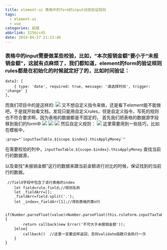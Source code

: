 ```yaml
---
title: element-ui 表格中的form的input动态验证规则
tags:
  - element-ui
  - vue
categories: 前端
abbrlink: 3156ccd5
date: 2019-04-27 21:23:46
---
```

### 表格中的input需要做某些校验，比如，“本次报销金额”要小于“未报销金额”，这就有点麻烦了，我们都知道，element的form的验证规则rules都是在初始化的时候就定好了的，比如时间验证：
```
date2: [
    { type: 'date', required: true, message: '请选择时间', trigger: 'change' }
],
```
而我们项目中的是这样的:
![](4.png) 又不想自定义指令来做，还是看下element能不能做吧，于是就开始看文档，发现只能用自定义rules，但是自定义指令，写死的规则也不符合要求啊，因为表格的数据都是不固定的，
首先我们把表格的数据源字段移到我们的form中
![](1.png)
![](2.png)
![](3.png)
然后自定义规则：
![](5.png)
这里需要用到一些技巧，比如在模板中，
```
:prop="`inputTaxTable.${scope.$index}.thisApplyMoney`"
```
在需要校验的列中，`inputTaxTable.${scope.$index}.thisApplyMoney` 查找当前行的数据源，

以及查找“未报销金额”这行的数据来跟当前金额进行对比的时候，保证找到的当前行的数据。
```
 //field字段中包含了该行表格的index
    let field=rule.field;//规则名称
    let _fieldArr=[];
    _fieldArr=field.split('.');
    let _index=_fieldArr[1];//得到表格的第n行

    if(Number.parseFloat(value)>Number.parseFloat(this.ruleForm.inputTaxTable[_index].notApplyMoney)){
        return callback(new Error('不可大于未报销金额'));
    }else{
        callback()  //这里一定要这样返回，否则validate函数只会执行一次
    }
}
```


